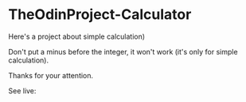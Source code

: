 # TheOdinProject-Calculator

Here's a project about simple calculation)

Don't put a minus before the integer, it won't work (it's only for simple calculation).

Thanks for your attention.

See live:
